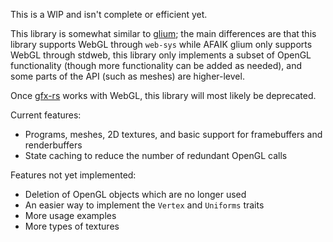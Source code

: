 This is a WIP and isn't complete or efficient yet.

This library is somewhat similar to [glium](https://github.com/glium/glium); the main differences are that this library supports WebGL through `web-sys` while AFAIK glium only supports WebGL through stdweb, this library only implements a subset of OpenGL functionality (though more functionality can be added as needed), and some parts of the API (such as meshes) are higher-level.

Once [gfx-rs](https://github.com/gfx-rs/gfx) works with WebGL, this library will most likely be deprecated.

Current features:

* Programs, meshes, 2D textures, and basic support for framebuffers and renderbuffers
* State caching to reduce the number of redundant OpenGL calls

Features not yet implemented:

* Deletion of OpenGL objects which are no longer used
* An easier way to implement the `Vertex` and `Uniforms` traits
* More usage examples
* More types of textures
